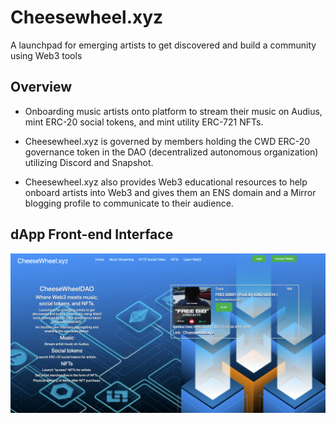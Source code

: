 # Cheesewheel.xyz
A launchpad for emerging artists to get discovered and build a community using Web3 tools

## Overview ##
- Onboarding music artists onto platform to stream their music on Audius, mint ERC-20 social tokens, and mint utility ERC-721 NFTs.

- Cheesewheel.xyz is governed by members holding the CWD ERC-20 governance token in the DAO (decentralized autonomous organization) utilizing Discord and Snapshot.

- Cheesewheel.xyz also provides Web3 educational resources to help onboard artists into Web3 and gives them an ENS domain and a Mirror blogging profile to communicate to their audience.

## dApp Front-end Interface ##
![x](/Images/cheesewheel.xyz.png)